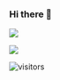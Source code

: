 ### Hi there 👋

![](https://github-readme-stats.vercel.app/api?username=Baijiong-Lin)

![](https://github-readme-stats.vercel.app/api/top-langs/?username=Baijiong-Lin)

![visitors](https://visitor-badge.glitch.me/badge?page_id=Baijiong-Lin)
